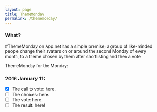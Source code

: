 ```yaml
---
layout: page
title: ThemeMonday
permalink: /thememonday/
---
```


### What?

\#ThemeMonday on App.net has a simple premise; a group of like-minded people change their avatars on or around the second Monday of every month, to a theme chosen by them after shortlisting and then a vote.

ThemeMonday for the Monday:

### 2016 January 11:

- [x] The call to vote: here.
- [ ] The choices: here.
- [ ] The vote: here.
- [ ] The result: here!